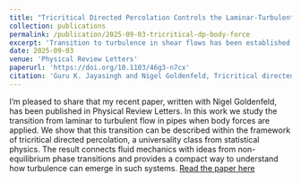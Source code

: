 ```yaml
---
title: "Tricritical Directed Percolation Controls the Laminar-Turbulent Transition in Pipes with Body Forces"
collection: publications
permalink: /publication/2025-09-03-tricritical-dp-body-force
excerpt: 'Transition to turbulence in shear flows has been established to be a non-equilibrium phase transition. Body forces can make the transition discontinuous. Observed phenomenology can be explained by a new tricritical point near transition, enriching the phase diagram of transitional turbulence.'
date: 2025-09-03
venue: 'Physical Review Letters'
paperurl: 'https://doi.org/10.1103/46g3-n7cx'
citation: 'Guru K. Jayasingh and Nigel Goldenfeld, Tricritical directed percolation controls the laminar–turbulent transition in pipes with body forces, Phys. Rev. Lett. 135, 104001 (2025). doi:10.1103/PhysRevLett.135.104001'
---
```


I’m pleased to share that my recent paper, written with Nigel Goldenfeld, has been published in Physical Review Letters. In this work we study the transition from laminar to turbulent flow in pipes when body forces are applied. We show that this transition can be described within the framework of tricritical directed percolation, a universality class from statistical physics. The result connects fluid mechanics with ideas from non-equilibrium phase transitions and provides a compact way to understand how turbulence can emerge in such systems. [Read the paper here](https://doi.org/10.1103/PhysRevLett.135.104001)
